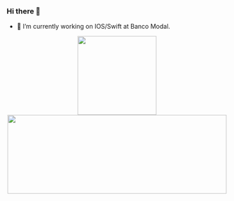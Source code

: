 ### Hi there 👋



- 🔭 I’m currently working on IOS/Swift at Banco Modal.

<div align="center">
  <a href="https://github.com/CairoOliveiraDev">
  <img height="180em"  src="https://github-readme-stats.vercel.app/api?username=CairoOliveiraDev&show_icons=true&theme=dark&include_all_commits=true&count_private=true"/>
  <img height="180em" width="500em" src="https://github-readme-stats.vercel.app/api/top-langs/?username=CairoOliveiraDev&layout=compact&langs_count=7&theme=dark"/>
</div>

